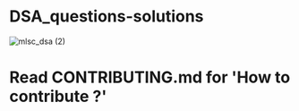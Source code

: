 # DSA_questions-solutions
![mlsc_dsa (2)](https://user-images.githubusercontent.com/112325374/192137687-18651d32-089a-4bfc-bbdd-1ec1ac723663.png)
# Read CONTRIBUTING.md for 'How to contribute ?'
